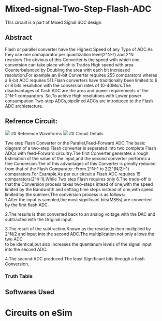 # Mixed-signal-Two-Step-Flash-ADC
This circuit is a part of Mixed Signal SOC design.
## Abstract<br />
  Flash or parallel converter have the Highest Speed of any Type of ADC.As they use one comaparator per quantization level(2^N-1) and 2^N resistors.The obvious 
  of this Converter is the speed with which one conversion can take place which is Trades High speed with area Counterbalanced by Doubling the area with each bit 
  increased resolution.For example,an 8-bit Converter requires 255 comparators wheras a 9-bit ADC requires 511.Flash converters have traditionally been limited to
  6 or 8 bits resolution with the conversion rates of 10-40Ms/s.The disadvantages of flash ADC are the area and power requirements of the 2^N-1 comparators.
  So,To achive High resolutions with Lower power consumpution Two-step ADCs,pipelined ADCs are introduced to the Flash ADC archietecture.<br />
## Refrence Circuit:
 <img src="![Two_step_ADC_block_diagram](https://user-images.githubusercontent.com/53760504/194707507-480ce312-54ac-4e8e-a720-7dfa0eb6ee77.jpg)">
## Reference Waveforms
 <img src="![opamp_test2](https://user-images.githubusercontent.com/53760504/194707891-3be26ad2-8c02-4809-ac4e-474e3b354e8d.jpg)">
## Circuit Details

 Two step Flash Converter or the Parallel,Feed-Forward ADC.The basic diagram of a two-step Flash converter is seperated into two complete Flash ADCs with 
 feed-Forward circuitry.The first Converter generates a rough Estimation of the value of the input,and the second converter performs a fine Concersion.The
 of this advantages of this Converter is greatly reduced from that of the Flash Comparator.-From 2^N-1 to 2(2^(N/2)-1) comparators.For Example,As per our circuit
 a Flash ADC requires 15 comparators(2^4-1),While Two step Flash requires only 6.The trade-off is that the Conversion process takes two-steps intead of one;with
 the speed limited by the Bandwidth and settling time steps instead of one,with speed limited by the summer.The conversion process is as follows:<br/>
 1.After the input is sampled,the most significant bits(MSBs) are converted by the first flash ADC.<br/>
 
 2.The results is then converted back to an analog voltage with the DAC and subtracted with the Original input.<br/>
 
 3.The result of the subtraction,Known as the residue,is then multiplied by 2^N/2 and input into the second ADC.The multiplication not only allows the two ADC<br/>
 to be identical,but also increases the quantanum levels of the signal input into the second ADC.<br/>
 
 4.The second ADC produced The least Significant bits through a flash Conversion.<br/>
### Truth Table

## Softwares Used

# Circuits on eSim

